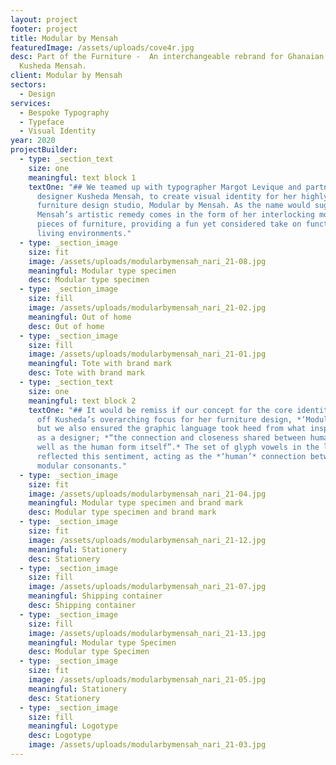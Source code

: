 ```yaml
---
layout: project
footer: project
title: Modular by Mensah
featuredImage: /assets/uploads/cove4r.jpg
desc: Part of the Furniture -  An interchangeable rebrand for Ghanaian designer
  Kusheda Mensah.
client: Modular by Mensah
sectors:
  - Design
services:
  - Bespoke Typography
  - Typeface
  - Visual Identity
year: 2020
projectBuilder:
  - type: _section_text
    size: one
    meaningful: text block 1
    textOne: "## We teamed up with typographer Margot Levique and partnered with
      designer Kusheda Mensah, to create visual identity for her highly revered
      furniture design studio, Modular by Mensah. As the name would suggest,
      Mensah’s artistic remedy comes in the form of her interlocking modular
      pieces of furniture, providing a fun yet considered take on functional
      living environments."
  - type: _section_image
    size: fit
    image: /assets/uploads/modularbymensah_nari_21-08.jpg
    meaningful: Modular type specimen
    desc: Modular type specimen
  - type: _section_image
    size: fill
    image: /assets/uploads/modularbymensah_nari_21-02.jpg
    meaningful: Out of home
    desc: Out of home
  - type: _section_image
    size: fill
    image: /assets/uploads/modularbymensah_nari_21-01.jpg
    meaningful: Tote with brand mark
    desc: Tote with brand mark
  - type: _section_text
    size: one
    meaningful: text block 2
    textOne: "## It would be remiss if our concept for the core identity didn't riff
      off Kusheda’s overarching focus for her furniture design, *‘Modularity’*
      but we also ensured the graphic language took heed from what inspired her
      as a designer; *“the connection and closeness shared between humans, as
      well as the human form itself”.* The set of glyph vowels in the logotype
      reflected this sentiment, acting as the *‘human’* connection between the
      modular consonants."
  - type: _section_image
    size: fit
    image: /assets/uploads/modularbymensah_nari_21-04.jpg
    meaningful: Modular type specimen and brand mark
    desc: Modular type specimen and brand mark
  - type: _section_image
    size: fit
    image: /assets/uploads/modularbymensah_nari_21-12.jpg
    meaningful: Stationery
    desc: Stationery
  - type: _section_image
    size: fill
    image: /assets/uploads/modularbymensah_nari_21-07.jpg
    meaningful: Shipping container
    desc: Shipping container
  - type: _section_image
    size: fill
    image: /assets/uploads/modularbymensah_nari_21-13.jpg
    meaningful: Modular type Specimen
    desc: Modular type Specimen
  - type: _section_image
    size: fit
    image: /assets/uploads/modularbymensah_nari_21-05.jpg
    meaningful: Stationery
    desc: Stationery
  - type: _section_image
    size: fill
    meaningful: Logotype
    desc: Logotype
    image: /assets/uploads/modularbymensah_nari_21-03.jpg
---
```

